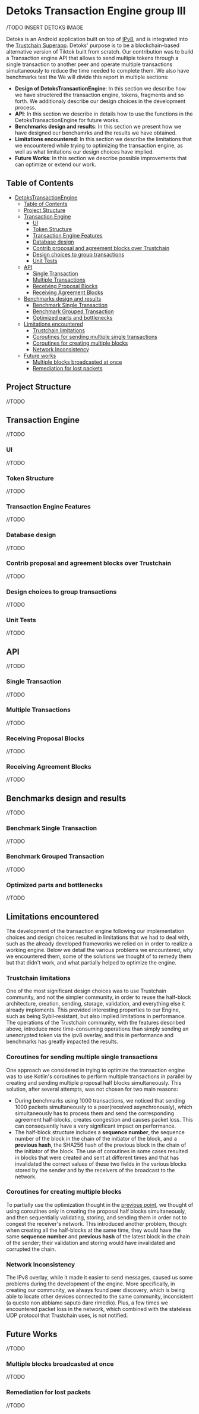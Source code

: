 
# Detoks Transaction Engine group III
/TODO INSERT DETOKS IMAGE

Detoks is an Android application built on top of [IPv8](https://github.com/Tribler/kotlin-ipv8), and is integrated into the [Trustchain Superapp](https://github.com/Tribler/trustchain-superapp). Detoks' purpose is to be a blockchain-based alternative version of Tiktok built from scratch. Our contribution was to build a Transaction engine API that allows to send multiple tokens through a single transaction to another peer and operate multiple transactions simultaneously to reduce the time needed to complete them. We also have benchmarks test the
We will divide this report in multiple sections:
* **Design of DetoksTransactionEngine**: In this section we describe how we have structered the transaction engine, tokens, fragments and so forth. We additionaly describe our design choices in the development process.
* **API**: In this section we describe in details how to use the functions in the DetoksTransactionEngine for future works. 
* **Benchmarks design and results**: In this section we present how we have designed our benchamrks and the results we have obtained.
* **Limitations encountered**: In this section we describe the limitations that we encountered while trying to optimizing the transaction engine, as well as what limitations our design choices have implied.
* **Future Works**: In this section we describe possible improvements that can optimize or extend our work.


## Table of Contents
- [DetoksTransactionEngine](#DetoksTransactionEngine)
    - [Table of Contents](#Table-of-contents)
    - [Project Structure](#Project-Structure)
    - [Transaction Engine](Transaction-Engine)
        - [UI](#UI)
        - [Token Structure](#Token-Structure)
        - [Transaction Engine Features](#Transaction-Engine-Features)
        - [Database design](#Database-design)
        - [Contrib proposal and agreement blocks over Trustchain](#Contrib-proposal-and-agreement-blocks-over-Trustchain)
        - [Design choices to group transactions](#Design-choices-to-group-transactions)
        - [Unit Tests](#Unit-Tests)
    - [API](#API)
        - [Single Transaction](#Single-Transaction)
        - [Multiple Transactions](#Multiple-Transactions)
        - [Receiving Proposal Blocks](#Receiving-Proposal-Blocks)
        - [Receiving Agreement Blocks](#Receiving-Agreement-Blocks)
    - [Benchmarks design and results](#Benchmarks-design-and-results)
        - [Benchmark Single Transaction](#Benchmark-Single-Transaction)
        - [Benchmark Grouped Transaction](#Benchmark-Grouped-Transaction)
        - [Optimized parts and bottlenecks](#Optimized-parts-and-bottlenecks)
    - [Limitations encountered](#Limitations-encountered)
        - [Trustchain limitations](#Trustchain-imitations)
        - [Coroutines for sending multiple single transactions](#Coroutines-for-sending-multiple-single-transactions)
        - [Coroutines for creating multiple blocks](#Coroutines-for-creating-multiple-blocks)
        - [Network Inconsistency](#Network-Inconsistency)
    - [Future works](#Future-works)
        - [Multiple blocks broadcasted at once](#Multiple-blocks-broadcasted-at-once)
        - [Remediation for lost packets](#Remediation-for-lost-packets)
        
## Project Structure
//TODO
## Transaction Engine
//TODO
### UI
//TODO
### Token Structure
//TODO
### Transaction Engine Features
//TODO
### Database design
//TODO
### Contrib proposal and agreement blocks over Trustchain
//TODO
### Design choices to group transactions
//TODO
### Unit Tests
//TODO
## API
//TODO
### Single Transaction
//TODO
### Multiple Transactions
//TODO
### Receiving Proposal Blocks
//TODO
### Receiving Agreement Blocks
//TODO
## Benchmarks design and results
//TODO
### Benchmark Single Transaction
//TODO
### Benchmark Grouped Transaction
//TODO
### Optimized parts and bottlenecks
//TODO
## Limitations encountered
The development of the transaction engine following our implementation choices and design choices resulted in limitations that we had to deal with, such as the already developed frameworks we relied on in order to realize a working engine.
Below we detail the various problems we encountered, why we encountered them, some of the solutions we thought of to remedy them but that didn't work, and what partially helped to optimize the engine.
### Trustchain limitations
One of the most significant design choices was to use Trustchain community, and not the simpler community, in order to reuse the half-block architecture, creation, sending, storage, validation, and everything else it already implements. This provided interesting properties to our Engine, such as being Sybil-resistant, but also implied limitations in performance. The operations of the Trustchain community, with the features described above, introduce more time-consuming operations than simply sending an unencrypted token via the ipv8 overlay, and this in performance and benchmarks has greatly impacted the results.
### Coroutines for sending multiple single transactions
One approach we considered in trying to optimize the transaction engine was to use Kotlin's coroutines to perform multiple transactions in parallel by creating and sending multiple proposal half blocks simultaneously. This solution, after several attempts, was not chosen for two main reasons:
- During benchmarks using 1000 transactions, we noticed that sending 1000 packets simultaneously to a peer(received asynchronously), which simultaneously has to process them and send the corresponding agreement half-blocks, creates congestion and causes packet loss. This can consequently have a very significant impact on performance.
- The half-block structure includes a **sequence number**, the sequence number of the block in the chain of the initiator of the block, and a **previous hash**, the SHA256 hash of the previous block in the chain of the initiator of the block. The use of coroutines in some cases resulted in blocks that were created and sent at different times and that has invalidated the correct values of these two fields in the various blocks stored by the sender and by the receivers of the broadcast to the network.

### Coroutines for creating multiple blocks
To partially use the optimization thought in the [previous point](#Coroutines-for-sending-multiple-single-transactions), we thought of using coroutines only in creating the proposal half blocks simultaneously, and then sequentially validating, storing, and sending them in order not to congest the receiver's network. This introduced another problem, though: when creating all the half-blocks at the same time, they would have the same **sequence number** and **previous hash** of the latest block in the chain of the sender; their validation and storing would have invalidated and corrupted the chain.
### Network Inconsistency
The IPv8 overlay, while it made it easier to send messages, caused us some problems during the development of the engine. More specifically, in creating our community, we always found peer discovery, which is being able to locate other devices connected to the same community, inconsistent (a questo non abbiamo saputo dare rimedio). Plus, a few times we encountered packet loss in the network, which combined with the stateless UDP protocol that Trustchain uses, is not notified.

## Future Works
//TODO
### Multiple blocks broadcasted at once
//TODO
### Remediation for lost packets
//TODO
